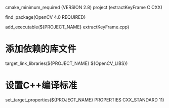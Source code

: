 cmake_minimum_required (VERSION 2.8)
project (extractKeyFrame C CXX)

find_package(OpenCV 4.0 REQUIRED)

add_executable(${PROJECT_NAME} extractKeyFrame.cpp)

# 添加依赖的库文件 
target_link_libraries(${PROJECT_NAME} ${OpenCV_LIBS})

# 设置C++编译标准  
set_target_properties(${PROJECT_NAME} PROPERTIES CXX_STANDARD 11)